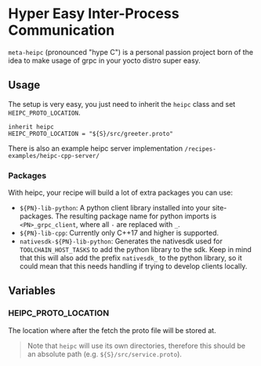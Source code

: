 # Hyper Easy Inter-Process Communication

`meta-heipc` (pronounced "hype C") is a personal passion project born of the idea to make usage of grpc in your yocto distro super easy.

## Usage

The setup is very easy, you just need to inherit the `heipc` class and set `HEIPC_PROTO_LOCATION`.

```bitbake
inherit heipc
HEIPC_PROTO_LOCATION = "${S}/src/greeter.proto"
```

There is also an example heipc server implementation `/recipes-examples/heipc-cpp-server/`

### Packages

With heipc, your recipe will build a lot of extra packages you can use:

- `${PN}-lib-python`: A python client library installed into your site-packages. The resulting package name for python imports is `<PN>_grpc_client`, where all `-` are replaced with `_`.
- `${PN}-lib-cpp`: Currently only C++17 and higher is supported.
- `nativesdk-${PN}-lib-python`: Generates the nativesdk used for `TOOLCHAIN_HOST_TASKS` to add the python library to the sdk. Keep in mind that this will also add the prefix `nativesdk_` to the python library, so it could mean that this needs handling if trying to develop clients locally.


## Variables

### HEIPC_PROTO_LOCATION

The location where after the fetch the proto file will be stored at.
> Note that `heipc` will use its own directories, therefore this should be an absolute path (e.g. `${S}/src/service.proto`).